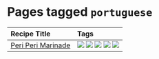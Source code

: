 # Pages tagged `portuguese`

|Recipe Title|Tags
|:---|:---|
|[Peri Peri Marinade](../recipes/periperimarinade.md)|[![](https://img.shields.io/badge/tag-dinner-95446)](../tags/dinner.md) [![](https://img.shields.io/badge/tag-portuguese-6a156e)](../tags/portuguese.md) [![](https://img.shields.io/badge/tag-profile-e5c1d4)](../tags/profile.md) [![](https://img.shields.io/badge/tag-sides-32f6f2)](../tags/sides.md) [![](https://img.shields.io/badge/tag-vegan-1754e4)](../tags/vegan.md)|